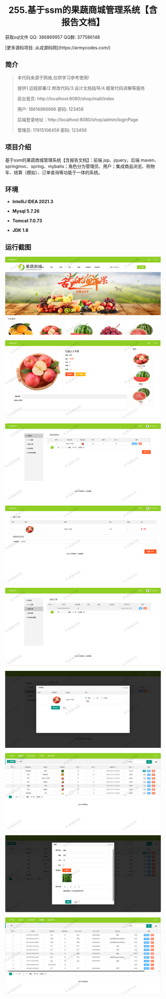 <p><h1 align="center">255.基于ssm的果蔬商城管理系统【含报告文档】</h1></p>

<p> 获取sql文件 QQ: 386869957 QQ群: 377586148 </p>
<p> [更多源码项目: 从戎源码网](https://armycodes.com/) </p>

## 简介

> 本代码来源于网络,仅供学习参考使用!
>
> 提供1.远程部署/2.修改代码/3.设计文档指导/4.框架代码讲解等服务
>
> 前台首页: http://localhost:8080/shop/mall/index
>
> 用户: 18616966666 密码: 123456
>
> 后端登录地址：http://localhost:8080/shop/admin/loginPage
>
> 管理员: 17615106458   密码: 123456
>

## 项目介绍
基于ssm的果蔬商城管理系统【含报告文档】：前端 jsp、jquery，后端 maven、springmvc、spring、mybatis；角色分为管理员、用户；集成商品浏览、购物车、结算（模拟）、订单查询等功能于一体的系统。

## 环境

- <b>IntelliJ IDEA 2021.3</b>

- <b>Mysql 5.7.26</b>

- <b>Tomcat 7.0.73</b>

- <b>JDK 1.8</b>

## 运行截图
![](screenshot/1.png)

![](screenshot/2.png)

![](screenshot/3.png)

![](screenshot/4.png)

![](screenshot/5.png)

![](screenshot/6.png)

![](screenshot/7.png)

![](screenshot/8.png)

![](screenshot/9.png)